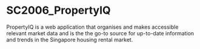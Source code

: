 # SC2006_PropertyIQ
PropertyIQ is a web application that organises and makes accessible relevant market data and is the the go-to source for up-to-date information and trends in the Singapore housing rental market.
